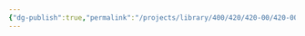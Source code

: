 ```yaml
---
{"dg-publish":true,"permalink":"/projects/library/400/420/420-00/420-00-b/","noteIcon":"0","created":"2024-01-29T12:38:56.959+09:00","updated":"2024-01-30T13:11:27.237+09:00"}
---
```


